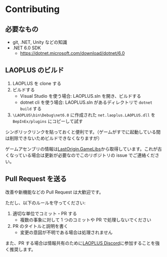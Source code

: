 # Contributing

## 必要なもの

-   git, .NET, Unity などの知識
-   .NET 6.0 SDK
    -   https://dotnet.microsoft.com/download/dotnet/6.0

## LAOPLUS のビルド

1. LAOPLUS を clone する
2. ビルドする
    - Visual Studio を使う場合: LAOPLUS.sln を開き、ビルドする
    - dotnet cli を使う場合: LAOPLUS.sln があるディレクトリで `dotnet build` する
3. `\LAOPLUS\bin\Debug\net6.0` に作成された `net.laoplus.LAOPLUS.dll` を `BepInEx/plugins` にコピーして試す

シンボリックリンクを貼っておくと便利です。（ゲームがすでに起動している間は削除できないためビルドできなくなりますが）

ゲームアセンブリの情報は[LastOrigin.GameLibs](https://nuget.bepinex.dev/packages/LastOrigin.GameLibs)から取得しています。これが古くなっている場合は更新が必要なのでこのリポジトリの issue でご連絡ください。

## Pull Request を送る

改善や新機能などの Pull Request は大歓迎です。

ただし、以下のルールを守ってください:

1. 適切な単位でコミット・PR する
    - 複数の事象に対して 1 つのコミットや PR で処理しないでください
1. PR のタイトルと説明を書く
    - 変更の意図が不明である場合は処理されません

また、PR する場合は情報共有のために[LAOPLUS Discord](https://discord.gg/EGWqTuhjrE)に参加することを強く推奨します。
